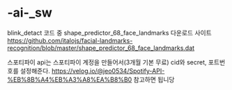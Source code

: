 # -ai-_sw
blink_detact 코드 중 
shape_predictor_68_face_landmarks 다운로드 사이트
https://github.com/italojs/facial-landmarks-recognition/blob/master/shape_predictor_68_face_landmarks.dat

스포티파이 api는 
스포티파이 계정을 만들어서(3개월 기본 무료)
cid와 secret, 포트번호를 설정해준다.
https://velog.io/@jeo0534/Spotify-API-%EB%8B%A4%EB%A3%A8%EA%B8%B0
참고하면 됩니당

